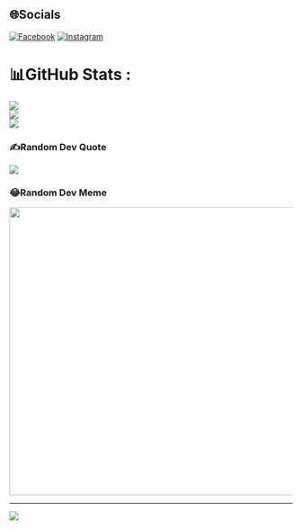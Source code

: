 
## 🌐Socials
[![Facebook](https://img.shields.io/badge/Facebook-%231877F2.svg?logo=Facebook&logoColor=white)](https://facebook.com/https://www.facebook.com/profile.php?id=100011247827310) [![Instagram](https://img.shields.io/badge/Instagram-%23E4405F.svg?logo=Instagram&logoColor=white)](https://instagram.com/https://www.instagram.com/) 
# 📊GitHub Stats :
![](https://github-readme-stats.vercel.app/api?username=NguyenDinhThuyVy&theme=city_light&hide_border=true&include_all_commits=true&count_private=true)<br/>
![](https://github-readme-streak-stats.herokuapp.com/?user=NguyenDinhThuyVy&theme=city_light&hide_border=true)<br/>
![](https://github-readme-stats.vercel.app/api/top-langs/?username=NguyenDinhThuyVy&theme=city_light&hide_border=true&include_all_commits=true&count_private=true&layout=compact)

### ✍️Random Dev Quote
![](https://quotes-github-readme.vercel.app/api?type=horizontal&theme=light)

### 😂Random Dev Meme
<img src="[https://random-memer.herokuapp.com/](https://scontent.xx.fbcdn.net/v/t1.15752-9/348912869_197043539908531_8105527168636762923_n.jpg?stp=dst-jpg_s206x206&_nc_cat=106&ccb=1-7&_nc_sid=aee45a&_nc_ohc=pnp0RwEtYf0AX99AMZl&_nc_ad=z-m&_nc_cid=0&_nc_ht=scontent.xx&oh=03_AdSAq1m6_c-pcSb4mb3wHoxG56-ECg5GCcsX-pvhDYazGg&oe=64D1026A)https://scontent.xx.fbcdn.net/v/t1.15752-9/348912869_197043539908531_8105527168636762923_n.jpg?stp=dst-jpg_s206x206&_nc_cat=106&ccb=1-7&_nc_sid=aee45a&_nc_ohc=pnp0RwEtYf0AX99AMZl&_nc_ad=z-m&_nc_cid=0&_nc_ht=scontent.xx&oh=03_AdSAq1m6_c-pcSb4mb3wHoxG56-ECg5GCcsX-pvhDYazGg&oe=64D1026A" width="512px"/>

---
[![](https://visitcount.itsvg.in/api?id=NguyenDinhThuyVy&icon=2&color=11)](https://visitcount.itsvg.in)

